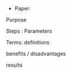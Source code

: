 - Paper: 

Purpose

Steps : Parameters 

Terms: definitions 

benefits / disadvantages 

results




